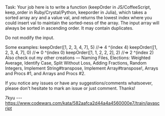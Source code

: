 Task:
Your job here is to write a function (keepOrder in JS/CoffeeScript, keep_order in Ruby/Crystal/Python, keeporder in Julia), which takes a sorted array ary and a value val, and returns the lowest index where you could insert val to maintain the sorted-ness of the array. The input array will always be sorted in ascending order. It may contain duplicates.

Do not modify the input.

Some examples:
keepOrder([1, 2, 3, 4, 7], 5) //=> 4
^(index 4)
keepOrder([1, 2, 3, 4, 7], 0) //=> 0
^(index 0)
keepOrder([1, 1, 2, 2, 2], 2) //=> 2
^(index 2)
Also check out my other creations — Naming Files, Elections: Weighted Average, Identify Case, Split Without Loss, Adding Fractions, Random Integers, Implement String#transpose, Implement Array#transpose!, Arrays and Procs #1, and Arrays and Procs #2.

If you notice any issues or have any suggestions/comments whatsoever, please don't hesitate to mark an issue or just comment. Thanks!

7kyu --- https://www.codewars.com/kata/582aafca2d44a4a4560000e7/train/javascript
